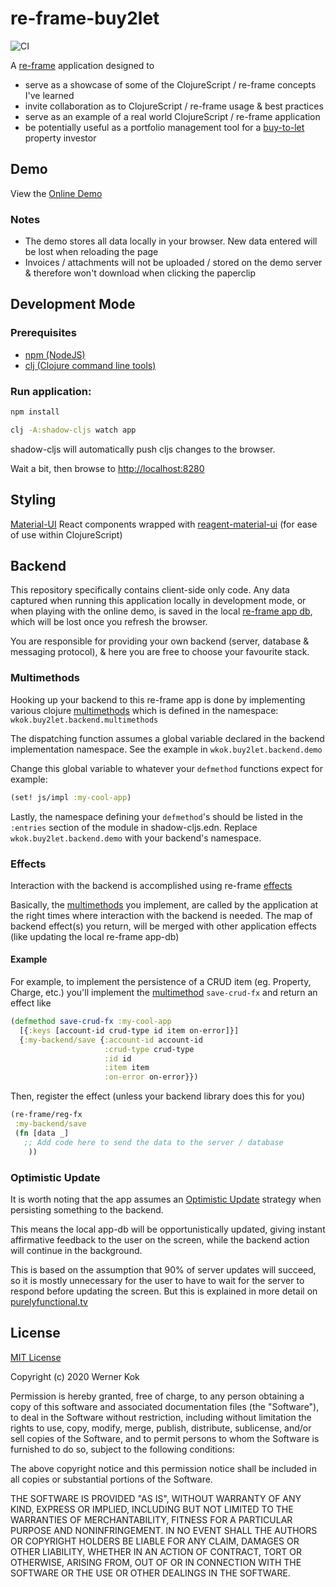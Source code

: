 # re-frame-buy2let

![CI](https://github.com/wkok/re-frame-buy2let/workflows/CI/badge.svg)

A [re-frame](http://day8.github.io/re-frame/) application designed to

- serve as a showcase of some of the ClojureScript / re-frame concepts I've learned
- invite collaboration as to ClojureScript / re-frame usage & best practices
- serve as an example of a real world ClojureScript / re-frame application
- be potentially useful as a portfolio management tool for a [buy-to-let](https://en.wikipedia.org/wiki/Buy_to_let) property investor

## Demo

View the [Online Demo](https://wkok.github.io/re-frame-buy2let/demo)

### Notes

- The demo stores all data locally in your browser. New data entered will be lost when reloading the page
- Invoices / attachments will not be uploaded / stored on the demo server & therefore won't download when clicking the paperclip

## Development Mode

### Prerequisites

- [npm (NodeJS)](https://nodejs.org/en/)
- [clj (Clojure command line tools)](https://www.clojure.org/guides/deps_and_cli)

### Run application:

```bash
npm install

clj -A:shadow-cljs watch app
```

shadow-cljs will automatically push cljs changes to the browser.

Wait a bit, then browse to [http://localhost:8280](http://localhost:8280)

## Styling

[Material-UI](https://material-ui.com/) React components wrapped with [reagent-material-ui](https://github.com/arttuka/reagent-material-ui) (for ease of use within ClojureScript)

## Backend

This repository specifically contains client-side only code. Any data captured when running this application locally in development mode, or when playing with the online demo, is saved in the local [re-frame app db](http://day8.github.io/re-frame/application-state/), which will be lost once you refresh the browser.

You are responsible for providing your own backend (server, database & messaging protocol), & here you are free to choose your favourite stack.

### Multimethods

Hooking up your backend to this re-frame app is done by implementing various clojure [multimethods](https://clojure.org/reference/multimethods) which is defined in the namespace: `wkok.buy2let.backend.multimethods`

The dispatching function assumes a global variable declared in the backend implementation namespace. See the example in `wkok.buy2let.backend.demo`

Change this global variable to whatever your `defmethod` functions expect for example:

```clojure
(set! js/impl :my-cool-app)
```

Lastly, the namespace defining your `defmethod`'s should be listed in the `:entries` section of the module in shadow-cljs.edn. Replace `wkok.buy2let.backend.demo` with your backend's namespace. 

### Effects

Interaction with the backend is accomplished using re-frame [effects](http://day8.github.io/re-frame/Effects/)

Basically, the [multimethods](https://clojure.org/reference/multimethods) you implement, are called by the application at the right times where interaction with the backend is needed. The map of backend effect(s) you return, will be merged with other application effects (like updating the local re-frame app-db)

#### Example

For example, to implement the persistence of a CRUD item (eg. Property, Charge, etc.) you'll implement the [multimethod](https://clojure.org/reference/multimethods) `save-crud-fx` and return an effect like

```clojure
(defmethod save-crud-fx :my-cool-app 
  [{:keys [account-id crud-type id item on-error]}]
  {:my-backend/save {:account-id account-id
                     :crud-type crud-type
                     :id id
                     :item item
                     :on-error on-error}})
```

Then, register the effect (unless your backend library does this  for you)

```clojure
(re-frame/reg-fx
 :my-backend/save
 (fn [data _]
   ;; Add code here to send the data to the server / database 
    ))
```

### Optimistic Update

It is worth noting that the app assumes an [Optimistic Update](https://purelyfunctional.tv/guide/optimistic-update-in-re-frame/) strategy when persisting something to the backend.

This means the local app-db will be opportunistically updated, giving instant affirmative feedback to the user on the screen, while the backend action will continue in the background.

This is based on the assumption that 90% of server updates will succeed, so it is mostly unnecessary for the user to have to wait for the server to respond before updating the screen. But this is explained in more detail on [purelyfunctional.tv](https://purelyfunctional.tv/guide/optimistic-update-in-re-frame/)

## License

[MIT License](https://choosealicense.com/licenses/mit/)

Copyright (c) 2020 Werner Kok

Permission is hereby granted, free of charge, to any person obtaining a copy
of this software and associated documentation files (the "Software"), to deal
in the Software without restriction, including without limitation the rights
to use, copy, modify, merge, publish, distribute, sublicense, and/or sell
copies of the Software, and to permit persons to whom the Software is
furnished to do so, subject to the following conditions:

The above copyright notice and this permission notice shall be included in all
copies or substantial portions of the Software.

THE SOFTWARE IS PROVIDED "AS IS", WITHOUT WARRANTY OF ANY KIND, EXPRESS OR
IMPLIED, INCLUDING BUT NOT LIMITED TO THE WARRANTIES OF MERCHANTABILITY,
FITNESS FOR A PARTICULAR PURPOSE AND NONINFRINGEMENT. IN NO EVENT SHALL THE
AUTHORS OR COPYRIGHT HOLDERS BE LIABLE FOR ANY CLAIM, DAMAGES OR OTHER
LIABILITY, WHETHER IN AN ACTION OF CONTRACT, TORT OR OTHERWISE, ARISING FROM,
OUT OF OR IN CONNECTION WITH THE SOFTWARE OR THE USE OR OTHER DEALINGS IN THE
SOFTWARE.